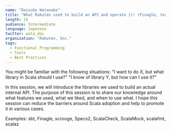 ```yaml
---
name: "Daisuke Watanabe"
title: "What Rakuten used to build an API and operate it! (Finagle, testing, code formatter, functional programming, etc)"
length: 15
audience: Intermediate
language: Japanese
twitter: wata_dai
organization: "Rakuten, Inc."
tags:
  - Functional Programming
  - Tools
  - Best Practices
---
```

You might be familiar with the following situations:
"I want to do X, but what library in Scala should I use?"
"I know of library Y, but how can I use it?"

In this session, we will introduce the libraries we used to build an actual internal API.
The purpose of this session is to share our knowledge around what features we used, what we liked, and when to use what.
I hope this session can reduce the barriers around Scala adoption and help to promote it in various cases.

Examples: sbt, Finagle, scrooge, Specs2, ScalaCheck, ScalaMock, scalafmt, scalaz
